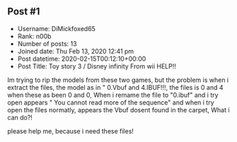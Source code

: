 ## Post #1
- Username: DiMickfoxed65
- Rank: n00b
- Number of posts: 13
- Joined date: Thu Feb 13, 2020 12:41 pm
- Post datetime: 2020-02-15T00:12:10+00:00
- Post Title: Toy story 3 / Disney infinity From wii HELP!!

Im trying to rip the models from these two games, but the problem is when i extract the files, the model as in " 0.Vbuf and 4.IBUF!!!, the files is 0 and 4 when these as been 0 and 0,  When i remame the file to "0.ibuf" and i try open appears " You cannot read more of the sequence" and when i try open the files normatly, appears the Vbuf dosent found in the carpet, What i can do?!

please help me, because i need these files!
